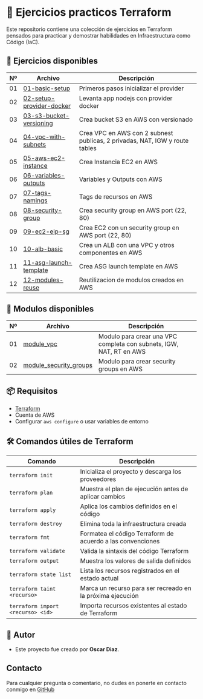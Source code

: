# 📄 Ejercicios practicos Terraform

Este repositorio contiene una colección de ejercicios en Terraform pensados para practicar y demostrar habilidades en Infraestructura como Código (IaC).

## 📂 Ejercicios disponibles

| Nº | Archivo | Descripción |
|----|---------|-------------|
| 01 | [01-basic-setup](./01-basic-setup/) | Primeros pasos inicializar el provider
| 02 | [02-setup-provider-docker](./02-setup-provider-docker/) | Levanta app nodejs con provider docker
| 03 | [03-s3-bucket-versioning](./03-s3-bucket-versioning/) | Crea bucket S3 en AWS con versionado
| 04 | [04-vpc-with-subnets](./04-vpc-with-subnets/) | Crea VPC en AWS con 2 subnest publicas, 2 privadas, NAT, IGW y route tables
| 05 | [05-aws-ec2-instance](./05-aws-ec2-instance/) | Crea Instancia EC2 en AWS
| 06 | [06-variables-outputs](./06-variables-outputs/) | Variables y Outputs con AWS
| 07 | [07-tags-namings](./07-tags-naming/) | Tags de recursos en AWS
| 08 | [08-security-group](./08-security-group/) | Crea security group en AWS port (22, 80)
| 09 | [09-ec2-eip-sg](./09-ec2-eip-sg/) | Crea EC2 con un security group en AWS port (22, 80)
| 10 | [10-alb-basic](./10-alb-basic/) | Crea un ALB con una VPC y otros componentes en AWS
| 11 | [11-asg-launch-template](./11-asg-launch-template/) | Crea ASG launch template en AWS
| 12 | [12-modules-reuse](./12-modules-reuse/) | Reutilizacion de modulos creados en AWS


## 🧩  Modulos disponibles

| Nº | Archivo | Descripción |
|----|---------|-------------|
| 01 | [module_vpc](./modules/module_vpc/) | Modulo para crear una VPC completa con subnets, IGW, NAT, RT en AWS
| 02 | [module_security_groups](./modules/module_security_groups/) | Modulo para crear security groups en AWS


## 📦 Requisitos

- [Terraform](https://www.terraform.io/)
- Cuenta de AWS
- Configurar `aws configure` o usar variables de entorno

## 🛠️ Comandos útiles de Terraform

| Comando | Descripción |
|--------|-------------|
| `terraform init` | Inicializa el proyecto y descarga los proveedores |
| `terraform plan` | Muestra el plan de ejecución antes de aplicar cambios |
| `terraform apply` | Aplica los cambios definidos en el código |
| `terraform destroy` | Elimina toda la infraestructura creada |
| `terraform fmt` | Formatea el código Terraform de acuerdo a las convenciones |
| `terraform validate` | Valida la sintaxis del código Terraform |
| `terraform output` | Muestra los valores de salida definidos |
| `terraform state list` | Lista los recursos registrados en el estado actual |
| `terraform taint <recurso>` | Marca un recurso para ser recreado en la próxima ejecución |
| `terraform import <recurso> <id>` | Importa recursos existentes al estado de Terraform |

## 🙌 Autor

- Este proyecto fue creado por **Oscar Diaz**.

## Contacto

Para cualquier pregunta o comentario, no dudes en ponerte en contacto conmigo en [GitHub](https://github.com/oscarock17)